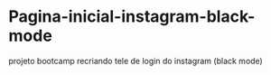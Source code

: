 # Pagina-inicial-instagram-black-mode
projeto bootcamp recriando tele de login do instagram (black mode)
